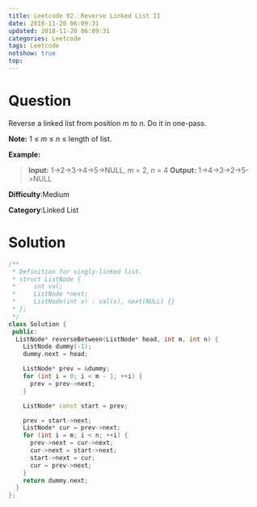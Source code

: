 ```yaml
---
title: Leetcode 92. Reverse Linked List II
date: 2018-11-20 06:09:31
updated: 2018-11-20 06:09:31
categories: Leetcode
tags: Leetcode
notshow: true
top:
---
```


# Question

Reverse a linked list from position  _m_  to  _n_. Do it in one-pass.

**Note:** 1 ≤  _m_  ≤  _n_  ≤ length of list.

**Example:**

> **Input:** 1->2->3->4->5->NULL, _m_ = 2, _n_ = 4
> **Output:** 1->4->3->2->5->NULL

**Difficulty**:Medium

**Category**:Linked List

<!-- more -->

# Solution

```cpp
/**
 * Definition for singly-linked list.
 * struct ListNode {
 *     int val;
 *     ListNode *next;
 *     ListNode(int x) : val(x), next(NULL) {}
 * };
 */
class Solution {
 public:
  ListNode* reverseBetween(ListNode* head, int m, int n) {
    ListNode dummy(-1);
    dummy.next = head;

    ListNode* prev = &dummy;
    for (int i = 0; i < m - 1; ++i) {
      prev = prev->next;
    }

    ListNode* const start = prev;

    prev = start->next;
    ListNode* cur = prev->next;
    for (int i = m; i < n; ++i) {
      prev->next = cur->next;
      cur->next = start->next;
      start->next = cur;
      cur = prev->next;
    }
    return dummy.next;
  }
};
```
